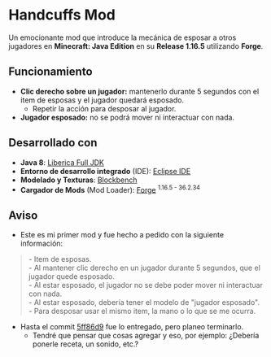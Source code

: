 # Handcuffs Mod
Un emocionante mod que introduce la mecánica de esposar a otros jugadores en **Minecraft: Java Edition** en su **Release 1.16.5** utilizando **Forge**.

## Funcionamiento
- **Clic derecho sobre un jugador:** mantenerlo durante 5 segundos con el item de esposas y el jugador quedará esposado.
  - Repetir la acción para desposar al jugador.
- **Jugador esposado:** no se podrá mover ni interactuar con nada.

## Desarrollado con
- **Java 8**: [Liberica Full JDK](https://bell-sw.com/libericajdk/)
- **Entorno de desarrollo integrado** (IDE): [Eclipse IDE](https://eclipseide.org/)
- **Modelado y Texturas**: [Blockbench](https://www.blockbench.net/)
- **Cargador de Mods** (Mod Loader): [Forge](https://files.minecraftforge.net/net/minecraftforge/forge/index_1.16.5.html) <sup>1.16.5 - 36.2.34</sup>

## Aviso
- Este es mi primer mod y fue hecho a pedido con la siguiente información:

> \- Item de esposas.\
> \- Al mantener clic derecho en un jugador durante 5 segundos, que el jugador quede esposado.\
> \- Al estar esposado, el jugador no se debe poder mover ni interactuar con nada.\
> \- Al estar esposado, debería tener el modelo de "jugador esposado".\
> \- Para desposar usar el mismo item, la mano o lo que se me ocurra.

- Hasta el commit [5ff86d9](https://github.com/FaArMa/HandcuffsMod/tree/5ff86d9a35fa8404782f056fec95c92147b63cbd) fue lo entregado, pero planeo terminarlo.
  - Tendré que pensar que cosas agregar y eso, por ejemplo: ¿Debería ponerle receta, un sonido, etc.?
